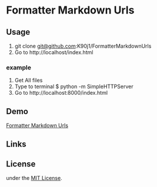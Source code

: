 # Formatter Markdown Urls

## Usage
1. git clone git@github.com:K90j1/FormatterMarkdownUrls
2. Go to http://localhost/index.html

### example
1. Get All files
2. Type to terminal  $ python -m SimpleHTTPServer
3. Go to http://localhost:8000/index.html

## Demo
[Formatter Markdown Urls](http://k90j1.github.io/FormatterMarkdownUrls)

## Links

## License
under the [MIT License](http://opensource.org/licenses/MIT).
